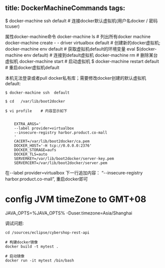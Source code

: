 title: DockerMachineCommands
tags:
---

$ docker-machine ssh default	# 连接docker默认虚拟机(用户名docker / 密码tcuser)
     

属性docker-machine命令
     docker-machine ls      # 列出所有docker machine
     docker-machine create - - driver virtualbox default      # 创建新的docker虚拟机;
     docker-machine env default      # 获取虚拟机default的环境变量
     eval $(docker-machine env default)     # 连接到default虚拟机
     docker-machine rm <machine-name>     # 删除某台虚拟机
     docker-machine start <machine-name>     # 启动虚拟机
      $ docker-machine restart default      #  重启docker虚拟机default

 

本机无法登录或者pull docker私有库；需要修改docker创建的默认虚拟机default:

	$ docker-machine ssh  default

	$ cd   /var/lib/boot2docker

	$ vi profile	# 内容显示如下


		EXTRA_ARGS='
		--label provider=virtualbox
		--insecure-registry harbor.product.co-mall
		'
		CACERT=/var/lib/boot2docker/ca.pem
		DOCKER_HOST='-H tcp://0.0.0.0:2376'
		DOCKER_STORAGE=aufs
		DOCKER_TLS=auto
		SERVERKEY=/var/lib/boot2docker/server-key.pem
		SERVERCERT=/var/lib/boot2docker/server.pem

在--label provider=virtualbox 下一行追加内容：	“--insecure-registry harbor.product.co-mall”,  重启docker即可


# config JVM timeZone to GMT+08
JAVA_OPTS=%JAVA_OPTS% -Duser.timezone=Asia/Shanghai



调试问题:

	cd /sources/eclipse/cybershop-rest-api

	# 构建docker镜像
	docker build -t mytest .

	# 启动镜像
	docker run -it mytest /bin/bash



